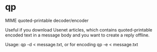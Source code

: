 # qp
MIME quoted-printable decoder/encoder

Useful if you download Usenet articles, which contains quoted-printable encoded text
in a message body and you want to create a reply offline.

Usage: qp -d < message.txt, or for encoding qp -e < message.txt
